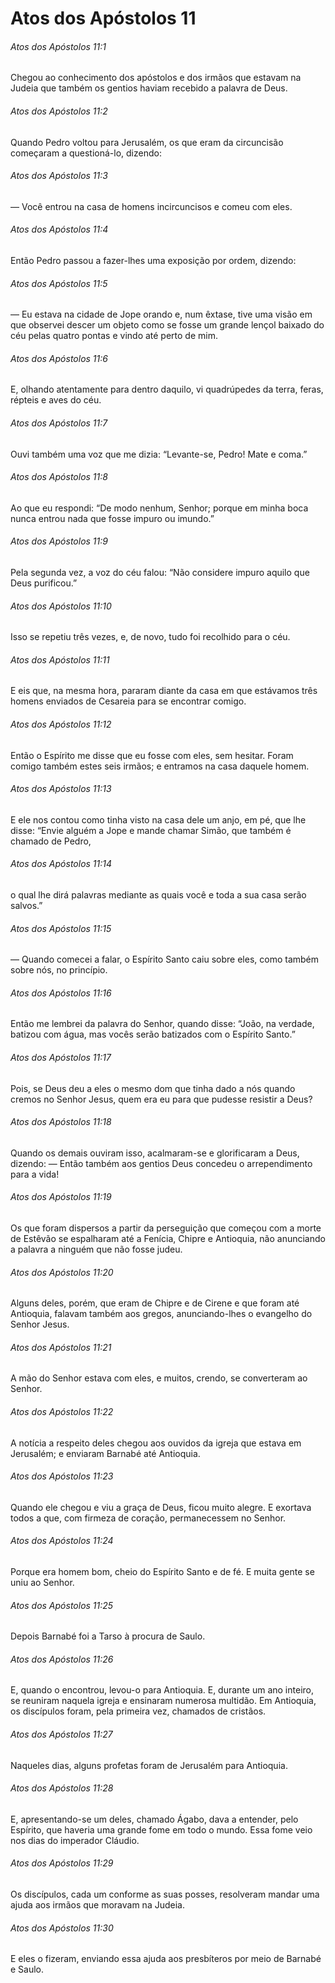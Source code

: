 # Atos dos Apóstolos 11

###### Atos dos Apóstolos 11:1

Chegou ao conhecimento dos apóstolos e dos irmãos que estavam na Judeia que também os gentios haviam recebido a palavra de Deus.

###### Atos dos Apóstolos 11:2

Quando Pedro voltou para Jerusalém, os que eram da circuncisão começaram a questioná-lo, dizendo:

###### Atos dos Apóstolos 11:3

— Você entrou na casa de homens incircuncisos e comeu com eles.

###### Atos dos Apóstolos 11:4

Então Pedro passou a fazer-lhes uma exposição por ordem, dizendo:

###### Atos dos Apóstolos 11:5

— Eu estava na cidade de Jope orando e, num êxtase, tive uma visão em que observei descer um objeto como se fosse um grande lençol baixado do céu pelas quatro pontas e vindo até perto de mim.

###### Atos dos Apóstolos 11:6

E, olhando atentamente para dentro daquilo, vi quadrúpedes da terra, feras, répteis e aves do céu.

###### Atos dos Apóstolos 11:7

Ouvi também uma voz que me dizia: “Levante-se, Pedro! Mate e coma.”

###### Atos dos Apóstolos 11:8

Ao que eu respondi: “De modo nenhum, Senhor; porque em minha boca nunca entrou nada que fosse impuro ou imundo.”

###### Atos dos Apóstolos 11:9

Pela segunda vez, a voz do céu falou: “Não considere impuro aquilo que Deus purificou.”

###### Atos dos Apóstolos 11:10

Isso se repetiu três vezes, e, de novo, tudo foi recolhido para o céu.

###### Atos dos Apóstolos 11:11

E eis que, na mesma hora, pararam diante da casa em que estávamos três homens enviados de Cesareia para se encontrar comigo.

###### Atos dos Apóstolos 11:12

Então o Espírito me disse que eu fosse com eles, sem hesitar. Foram comigo também estes seis irmãos; e entramos na casa daquele homem.

###### Atos dos Apóstolos 11:13

E ele nos contou como tinha visto na casa dele um anjo, em pé, que lhe disse: “Envie alguém a Jope e mande chamar Simão, que também é chamado de Pedro,

###### Atos dos Apóstolos 11:14

o qual lhe dirá palavras mediante as quais você e toda a sua casa serão salvos.”

###### Atos dos Apóstolos 11:15

— Quando comecei a falar, o Espírito Santo caiu sobre eles, como também sobre nós, no princípio.

###### Atos dos Apóstolos 11:16

Então me lembrei da palavra do Senhor, quando disse: “João, na verdade, batizou com água, mas vocês serão batizados com o Espírito Santo.”

###### Atos dos Apóstolos 11:17

Pois, se Deus deu a eles o mesmo dom que tinha dado a nós quando cremos no Senhor Jesus, quem era eu para que pudesse resistir a Deus?

###### Atos dos Apóstolos 11:18

Quando os demais ouviram isso, acalmaram-se e glorificaram a Deus, dizendo: — Então também aos gentios Deus concedeu o arrependimento para a vida!

###### Atos dos Apóstolos 11:19

Os que foram dispersos a partir da perseguição que começou com a morte de Estêvão se espalharam até a Fenícia, Chipre e Antioquia, não anunciando a palavra a ninguém que não fosse judeu.

###### Atos dos Apóstolos 11:20

Alguns deles, porém, que eram de Chipre e de Cirene e que foram até Antioquia, falavam também aos gregos, anunciando-lhes o evangelho do Senhor Jesus.

###### Atos dos Apóstolos 11:21

A mão do Senhor estava com eles, e muitos, crendo, se converteram ao Senhor.

###### Atos dos Apóstolos 11:22

A notícia a respeito deles chegou aos ouvidos da igreja que estava em Jerusalém; e enviaram Barnabé até Antioquia.

###### Atos dos Apóstolos 11:23

Quando ele chegou e viu a graça de Deus, ficou muito alegre. E exortava todos a que, com firmeza de coração, permanecessem no Senhor.

###### Atos dos Apóstolos 11:24

Porque era homem bom, cheio do Espírito Santo e de fé. E muita gente se uniu ao Senhor.

###### Atos dos Apóstolos 11:25

Depois Barnabé foi a Tarso à procura de Saulo.

###### Atos dos Apóstolos 11:26

E, quando o encontrou, levou-o para Antioquia. E, durante um ano inteiro, se reuniram naquela igreja e ensinaram numerosa multidão. Em Antioquia, os discípulos foram, pela primeira vez, chamados de cristãos.

###### Atos dos Apóstolos 11:27

Naqueles dias, alguns profetas foram de Jerusalém para Antioquia.

###### Atos dos Apóstolos 11:28

E, apresentando-se um deles, chamado Ágabo, dava a entender, pelo Espírito, que haveria uma grande fome em todo o mundo. Essa fome veio nos dias do imperador Cláudio.

###### Atos dos Apóstolos 11:29

Os discípulos, cada um conforme as suas posses, resolveram mandar uma ajuda aos irmãos que moravam na Judeia.

###### Atos dos Apóstolos 11:30

E eles o fizeram, enviando essa ajuda aos presbíteros por meio de Barnabé e Saulo.


